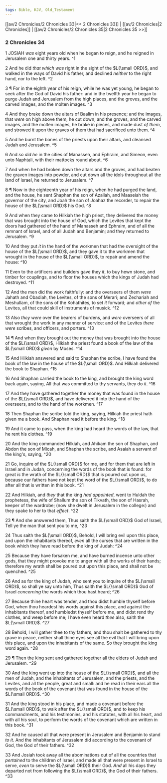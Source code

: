 ```yaml
---
tags: Bible, KJV, Old_Testament
---
```


[[av/2 Chronicles/2 Chronicles 33|<< 2 Chronicles 33]] | [[av/2 Chronicles|2 Chronicles]] | [[av/2 Chronicles/2 Chronicles 35|2 Chronicles 35 >>]]

### 2 Chronicles 34

1 JOSIAH _was_ eight years old when he began to reign, and he reigned in Jerusalem one and thirty years. ^1

2 And he did _that_ _which_ _was_ right in the sight of the $L{\small ORD}$, and walked in the ways of David his father, and declined _neither_ to the right hand, nor to the left. ^2

3 ¶ For in the eighth year of his reign, while he was yet young, he began to seek after the God of David his father: and in the twelfth year he began to purge Judah and Jerusalem from the high places, and the groves, and the carved images, and the molten images. ^3

4 And they brake down the altars of Baalim in his presence; and the images, that _were_ on high above them, he cut down; and the groves, and the carved images, and the molten images, he brake in pieces, and made dust _of_ _them_, and strowed _it_ upon the graves of them that had sacrificed unto them. ^4

5 And he burnt the bones of the priests upon their altars, and cleansed Judah and Jerusalem. ^5

6 And _so_ _did_ _he_ in the cities of Manasseh, and Ephraim, and Simeon, even unto Naphtali, with their mattocks round about. ^6

7 And when he had broken down the altars and the groves, and had beaten the graven images into powder, and cut down all the idols throughout all the land of Israel, he returned to Jerusalem. ^7

8 ¶ Now in the eighteenth year of his reign, when he had purged the land, and the house, he sent Shaphan the son of Azaliah, and Maaseiah the governor of the city, and Joah the son of Joahaz the recorder, to repair the house of the $L{\small ORD}$ his God. ^8

9 And when they came to Hilkiah the high priest, they delivered the money that was brought into the house of God, which the Levites that kept the doors had gathered of the hand of Manasseh and Ephraim, and of all the remnant of Israel, and of all Judah and Benjamin; and they returned to Jerusalem. ^9

10 And they put _it_ in the hand of the workmen that had the oversight of the house of the $L{\small ORD}$, and they gave it to the workmen that wrought in the house of the $L{\small ORD}$, to repair and amend the house: ^10

11 Even to the artificers and builders gave they _it_, to buy hewn stone, and timber for couplings, and to floor the houses which the kings of Judah had destroyed. ^11

12 And the men did the work faithfully: and the overseers of them _were_ Jahath and Obadiah, the Levites, of the sons of Merari; and Zechariah and Meshullam, of the sons of the Kohathites, to set _it_ forward; and _other_ _of_ the Levites, all that could skill of instruments of musick. ^12

13 Also _they_ _were_ over the bearers of burdens, and _were_ overseers of all that wrought the work in any manner of service: and of the Levites _there_ _were_ scribes, and officers, and porters. ^13

14 ¶ And when they brought out the money that was brought into the house of the $L{\small ORD}$, Hilkiah the priest found a book of the law of the $L{\small ORD}$ _given_ by Moses. ^14

15 And Hilkiah answered and said to Shaphan the scribe, I have found the book of the law in the house of the $L{\small ORD}$. And Hilkiah delivered the book to Shaphan. ^15

16 And Shaphan carried the book to the king, and brought the king word back again, saying, All that was committed to thy servants, they do _it_. ^16

17 And they have gathered together the money that was found in the house of the $L{\small ORD}$, and have delivered it into the hand of the overseers, and to the hand of the workmen. ^17

18 Then Shaphan the scribe told the king, saying, Hilkiah the priest hath given me a book. And Shaphan read it before the king. ^18

19 And it came to pass, when the king had heard the words of the law, that he rent his clothes. ^19

20 And the king commanded Hilkiah, and Ahikam the son of Shaphan, and Abdon the son of Micah, and Shaphan the scribe, and Asaiah a servant of the king's, saying, ^20

21 Go, inquire of the $L{\small ORD}$ for me, and for them that are left in Israel and in Judah, concerning the words of the book that is found: for great _is_ the wrath of the $L{\small ORD}$ that is poured out upon us, because our fathers have not kept the word of the $L{\small ORD}$, to do after all that is written in this book. ^21

22 And Hilkiah, and _they_ that the king _had_ _appointed_, went to Huldah the prophetess, the wife of Shallum the son of Tikvath, the son of Hasrah, keeper of the wardrobe; (now she dwelt in Jerusalem in the college:) and they spake to her to that _effect_. ^22

23 ¶ And she answered them, Thus saith the $L{\small ORD}$ God of Israel, Tell ye the man that sent you to me, ^23

24 Thus saith the $L{\small ORD}$, Behold, I will bring evil upon this place, and upon the inhabitants thereof, _even_ all the curses that are written in the book which they have read before the king of Judah: ^24

25 Because they have forsaken me, and have burned incense unto other gods, that they might provoke me to anger with all the works of their hands; therefore my wrath shall be poured out upon this place, and shall not be quenched. ^25

26 And as for the king of Judah, who sent you to inquire of the $L{\small ORD}$, so shall ye say unto him, Thus saith the $L{\small ORD}$ God of Israel _concerning_ the words which thou hast heard; ^26

27 Because thine heart was tender, and thou didst humble thyself before God, when thou heardest his words against this place, and against the inhabitants thereof, and humbledst thyself before me, and didst rend thy clothes, and weep before me; I have even heard _thee_ also, saith the $L{\small ORD}$. ^27

28 Behold, I will gather thee to thy fathers, and thou shalt be gathered to thy grave in peace, neither shall thine eyes see all the evil that I will bring upon this place, and upon the inhabitants of the same. So they brought the king word again. ^28

29 ¶ Then the king sent and gathered together all the elders of Judah and Jerusalem. ^29

30 And the king went up into the house of the $L{\small ORD}$, and all the men of Judah, and the inhabitants of Jerusalem, and the priests, and the Levites, and all the people, great and small: and he read in their ears all the words of the book of the covenant that was found in the house of the $L{\small ORD}$. ^30

31 And the king stood in his place, and made a covenant before the $L{\small ORD}$, to walk after the $L{\small ORD}$, and to keep his commandments, and his testimonies, and his statutes, with all his heart, and with all his soul, to perform the words of the covenant which are written in this book. ^31

32 And he caused all that were present in Jerusalem and Benjamin to stand _to_ _it_. And the inhabitants of Jerusalem did according to the covenant of God, the God of their fathers. ^32

33 And Josiah took away all the abominations out of all the countries that _pertained_ to the children of Israel, and made all that were present in Israel to serve, _even_ to serve the $L{\small ORD}$ their God. _And_ all his days they departed not from following the $L{\small ORD}$, the God of their fathers. ^33
